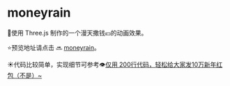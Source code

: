 # moneyrain

🚀使用 Three.js 制作的一个漫天撒钱💴的动画效果。

⭐预览地址请点击 🔜 [moneyrain](https://omvira.github.io/moneyrain/)。

☀代码比较简单，实现细节可参考👁️[仅用 200行代码，轻松给大家发10万新年红包（不是）~](https://juejin.cn/post/7197337416096628791)

